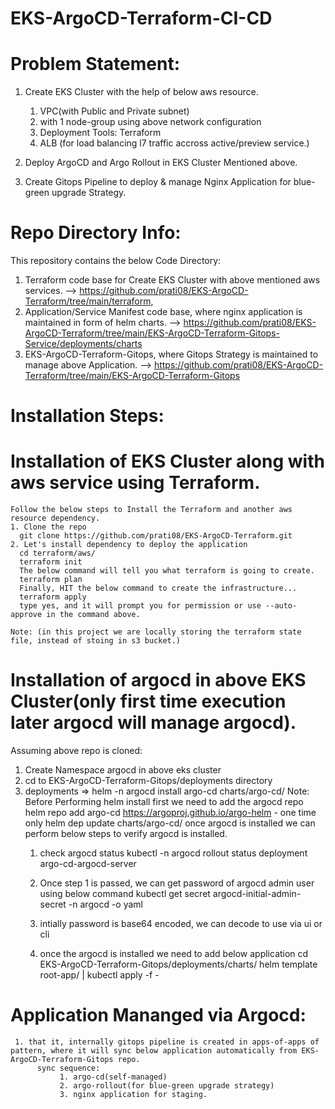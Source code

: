# EKS-ArgoCD-Terraform-CI-CD

Problem Statement: 
=====================

  1. Create EKS Cluster with the help of below aws resource.
       1. VPC(with Public and Private subnet)
       2. with 1 node-group using above network configuration
       3. Deployment Tools: Terraform
       4. ALB (for load balancing l7 traffic accross active/preview service.)
    
  2. Deploy ArgoCD and Argo Rollout in EKS Cluster Mentioned above.
  3. Create Gitops Pipeline to deploy & manage Nginx Application for blue-green upgrade Strategy. 


Repo Directory Info:
=========

This repository contains the below Code Directory:
  1. Terraform code base for Create EKS Cluster with above mentioned aws services. --> https://github.com/prati08/EKS-ArgoCD-Terraform/tree/main/terraform,
  2. Application/Service Manifest code base, where nginx application is maintained in form of helm charts.  --> https://github.com/prati08/EKS-ArgoCD-Terraform/tree/main/EKS-ArgoCD-Terraform-Gitops-Service/deployments/charts
  3. EKS-ArgoCD-Terraform-Gitops, where Gitops Strategy is maintained to manage above Application. --> https://github.com/prati08/EKS-ArgoCD-Terraform/tree/main/EKS-ArgoCD-Terraform-Gitops 


Installation Steps:
==================

  Installation of EKS Cluster along with aws service using Terraform.
  ==========
    Follow the below steps to Install the Terraform and another aws resource dependency.
    1. Clone the repo
      git clone https://github.com/prati08/EKS-ArgoCD-Terraform.git
    2. Let's install dependency to deploy the application
      cd terraform/aws/
      terraform init
      The below command will tell you what terraform is going to create.
      terraform plan
      Finally, HIT the below command to create the infrastructure...
      terraform apply
      type yes, and it will prompt you for permission or use --auto-approve in the command above.
    
    Note: (in this project we are locally storing the terraform state file, instead of stoing in s3 bucket.)
  
Installation of argocd in above EKS Cluster(only first time execution later argocd will manage argocd).
==========
  Assuming above repo is cloned:

  1. Create Namespace argocd in above eks cluster
  2. cd to EKS-ArgoCD-Terraform-Gitops/deployments directory
  3. deployments => helm -n argocd install argo-cd charts/argo-cd/
      Note:
         Before Performing helm install first we need to add the argocd repo
         helm repo add argo-cd https://argoproj.github.io/argo-helm - one time only
         helm dep update charts/argo-cd/
  once argocd is installed we can perform below steps to verify argocd is installed.
     1. check argocd status kubectl -n argocd rollout status deployment argo-cd-argocd-server
     2. Once step 1 is passed, we can get password of argocd admin user using below command
          kubectl get secret argocd-initial-admin-secret -n argocd -o yaml
     3. intially password is base64 encoded, we can decode to use via ui or cli
    
     4. once the argocd is installed we need to add below application
               cd  EKS-ArgoCD-Terraform-Gitops/deployments/charts/
               helm template root-app/ | kubectl apply -f -

Application Mananged via Argocd:
===========
     1. that it, internally gitops pipeline is created in apps-of-apps of pattern, where it will sync below application automatically from EKS-ArgoCD-Terraform-Gitops repo.
          sync sequence:
               1. argo-cd(self-managed)
               2. argo-rollout(for blue-green upgrade strategy)
               3. nginx application for staging.
     





